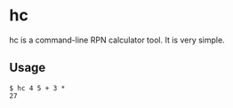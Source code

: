 # hc

hc is a command-line RPN calculator tool. It is very simple.

## Usage

    $ hc 4 5 + 3 *
    27
